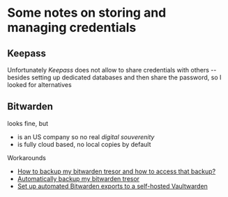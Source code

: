 # Some notes on storing and managing credentials

## Keepass

Unfortunately _Keepass_ does not allow to share credentials with others -- besides setting up dedicated databases and then share the password, so I looked for alternatives

## Bitwarden

looks fine, but

- is an US company so no real _digital souverenity_
- is fully cloud based, no local copies by default

Workarounds
- [How to backup my bitwarden tresor and how to access that backup?](./Bitwarden/HowTo_Backup.md)
- [Automatically backup my bitwarden tresor](./Bitwarden/Automatic_Backup.md)
- [Set up automated Bitwarden exports to a self-hosted Vaultwarden](./Bitwarden/Export2Vaultwarden.md)

